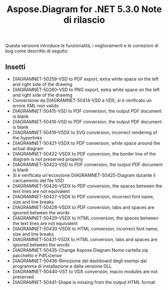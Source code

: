 ﻿---
title: Aspose.Diagram for .NET 5.3.0 Note di rilascio
type: docs
weight: 70
url: /it/net/aspose-diagram-for-net-5-3-0-release-notes/
---
Questa versione introduce le funzionalità, i miglioramenti e le correzioni di bug come descritto di seguito:
## **Insetti**
- DIAGRAMNET-50259-VSD to PDF export, extra white space on the left and right side of the drawing
- DIAGRAMNET-50260-VSD to PNG export, extra white space on the left and right side of the drawing
- Conversione da DIAGRAMNET-50414-VSD a VDX, si è verificato un errore XML non valido
- DIAGRAMNET-50415-VSD to PDF conversion, the output PDF document is blank
- DIAGRAMNET-50416-VSD to PDF conversion, the output PDF document is blank
- DIAGRAMNET-50419-VSDX to SVG conversion, incorrect rendering of the hyperlinks
- DIAGRAMNET-50421-VSDX to PDF conversion, white space around the actual diagram
- DIAGRAMNET-50422-VSDX to PDF conversion, the border line of the diagram is not preserved properly
- DIAGRAMNET-50423-VSD to PDF conversion, the output PDF document is blank
- Si è verificata un'eccezione DIAGRAMNET-50425-Diagram durante il caricamento del file VSD
- DIAGRAMNET-50426-VSDX to PDF conversion, the spaces between the text lines are not equivalent
- DIAGRAMNET-50427-VSDX to PDF conversion, incorrect font name, size and line breaks
- DIAGRAMNET-50428-VSDX to PDF conversion, tabs and spaces are ignored between the words
- DIAGRAMNET-50429-VSDX to HTML conversion, the spaces between the text lines are not equivalent
- DIAGRAMNET-50430-VSDX to HTML conversion, incorrect font name, size and line breaks
- DIAGRAMNET-50431-VSDX to HTML conversion, tabs and spaces are ignored between the words
- DIAGRAMNET-50435-Change Aspose.Diagram Nome cartella zip pacchetto e PdfLicense
- DIAGRAMNET-50436-Rimozione del dashboard degli esempi dal programma di installazione e dalla versione DLL
- DIAGRAMNET-50440-VST to VDX conversion, macro modules are not preserved
- DIAGRAMNET-50441-Shape is missing from the output HTML format

